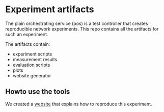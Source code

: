# Experiment artifacts

The plain orchestrating service (pos) is a test controller that creates reproducible network experiments.
This repo contains all the artifacts for such an experiment.

The artifacts contain:

* experiment scripts
* measurement results
* evaluation scripts
* plots
* website generator

## Howto use the tools

We created a [website](https://gallenmu.github.io/pos-artifacts) that explains how to reproduce this experiment.
